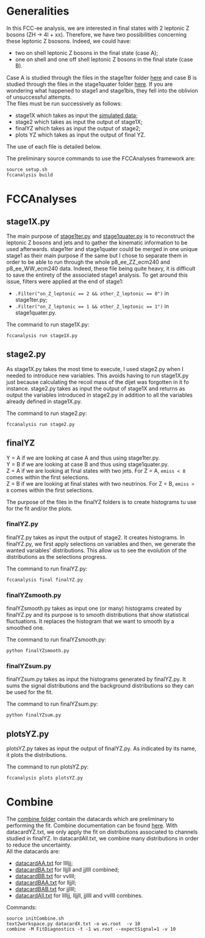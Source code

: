 # Generalities
In this FCC-ee analysis, we are interested in final states with 2 leptonic Z bosons (ZH &rarr; 4l + xx). Therefore, we have two possibilities concerning these leptonic Z bsosons. Indeed, we could have:
- two on shell leptonic Z bosons in the final state (case A); 
- one on shell and one off shell leptonic Z bosons in the final state (case B).

Case A is studied through the files in the stage1ter folder [here](https://github.com/hindtaibi/FCCAnalyses_Hind/tree/main/stage1ter) and case B is studied through the files in the stage1quater folder [here](https://github.com/hindtaibi/FCCAnalyses_Hind/tree/main/stage1quater). If you are wondering what happened to stage1 and stage1bis, they fell into the oblivion of unsuccessful attempts.  
The files must be run successively as follows:
- stage1X which takes as input the [simulated data](https://fcc-physics-events.web.cern.ch/FCCee/delphes/winter2023/idea/);
- stage2 which takes as input the output of stage1X;
- finalYZ which takes as input the output of stage2;
- plots YZ which takes as input the output of final YZ.

The use of each file is detailed below.

The preliminary source commands to use the FCCAnalyses framework are:

```
source setup.sh
fccanalysis build 
```

# FCCAnalyses
## stage1X.py
The main purpose of [stage1ter.py](https://github.com/hindtaibi/FCCAnalyses_Hind/blob/main/stage1ter/stage1ter.py) and [stage1quater.py](https://github.com/hindtaibi/FCCAnalyses_Hind/blob/main/stage1quater/stage1quater.py) is to reconstruct the leptonic Z bosons and jets and to gather the kinematic information to be used afterwards. stage1ter and stage1quater could be merged in one unique stage1 as their main purpose if the same but I chose to separate them in order to be able to run through the whole p8_ee_ZZ_ecm240 and p8_ee_WW_ecm240 data. Indeed, these file being quite heavy, it is difficult to save the entirety of the associated stage1 analysis. To get around this issue, filters were applied at the end of stage1:
- ```.Filter("on_Z_leptonic == 2 && other_Z_leptonic == 0")``` in stage1ter.py;
- ```.Filter("on_Z_leptonic == 1 && other_Z_leptonic == 1")``` in stage1quater.py.

The command to run stage1X.py:    
```
fccanalysis run stage1X.py
```

## stage2.py
As stage1X.py takes the most time to execute, I used stage2.py when I needed to introduce new variables. This avoids having to run stage1X.py just because calculating the recoil mass of the dijet was forgotten in it fo instance. stage2.py takes as input the output of stage1X and returns as output the variables introduced in stage2.py in addition to all the variables already defined in stage1X.py.

The command to run stage2.py:    
```
fccanalysis run stage2.py
```

## finalYZ
Y = A if we are looking at case A and thus using stage1ter.py.  
Y = B if we are looking at case B and thus using stage1quater.py.  
Z = A if we are looking at final states with two jets. For Z = A, ```emiss < 8``` comes within the first selections.  
Z = B if we are looking at final states with two neutrinos. For Z = B, ```emiss > 8``` comes within the first selections.

The purpose of the files in the finalYZ folders is to create histograms tu use for the fit and/or the plots.

### finalYZ.py
finalYZ.py takes as input the output of stage2. It creates histograms. In finalYZ.py, we first apply selections on variables and then, we generate the wanted variables' distributions. This allow us to see the evolution of the distributions as the selections progress.

The command to run finalYZ.py:  
```
fccanalysis final finalYZ.py
```

### finalYZsmooth.py
finalYZsmooth.py takes as input one (or many) histograms created by finalYZ.py and its purpose is to smooth distributions that show statistical fluctuations. It replaces the histogram that we want to smooth by a smoothed one.

The command to run finalYZsmooth.py:  
```
python finalYZsmooth.py
```

### finalYZsum.py
finalYZsum.py takes as input the histograms generated by finalYZ.py. It sums the signal distributions and the background distributions so they can be used for the fit.

The command to run finalYZsum.py:  
```
python finalYZsum.py
```

## plotsYZ.py
plotsYZ.py takes as input the output of finalYZ.py. As indicated by its name, it plots the distributions.

The command to run plotsYZ.py:  
```
fccanalysis plots plotsYZ.py
```

# Combine
The [combine folder](https://github.com/hindtaibi/FCCAnalyses_Hind/tree/main/combine) contain the datacards which are preliminary to performing the fit. Combine documentation can be found [here](http://cms-analysis.github.io/HiggsAnalysis-CombinedLimit/part2/settinguptheanalysis/).
With datacardYZ.txt, we only apply the fit on distributions associated to channels studied in finalYZ. In datacardAll.txt, we combine many distributions in order to reduce the uncertainty.  
All the datacards are:
- [datacardAA.txt](https://github.com/hindtaibi/FCCAnalyses_Hind/blob/main/combine/datacardAA.txt) for lllljj;
- [datacardBA.txt](https://github.com/hindtaibi/FCCAnalyses_Hind/blob/main/combine/datacardBA.txt) for lljjll and jjllll combined;
- [datacardBB.txt](https://github.com/hindtaibi/FCCAnalyses_Hind/blob/main/combine/datacardBB.txt) for vvllll;
- [datacardBAA.txt](https://github.com/hindtaibi/FCCAnalyses_Hind/blob/main/combine/datacardBAA.txt) for lljjll;
- [datacardBAB.txt](https://github.com/hindtaibi/FCCAnalyses_Hind/blob/main/combine/datacardBAB.txt) for jjllll;
- [datacardAll.txt](https://github.com/hindtaibi/FCCAnalyses_Hind/blob/main/combine/datacardAll.txt) for lllljj, lljjll, jjllll and vvllll combines.

Commands:
```
source initCombine.sh
text2workspace.py datacardX.txt -o ws.root  -v 10  
combine -M FitDiagnostics -t -1 ws.root --expectSignal=1 -v 10
```

